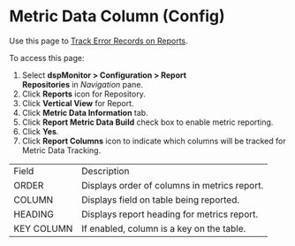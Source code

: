 # Metric Data Column (Config)

<div class="use">

Use this page to [Track Error Records on
Reports](../Use_Cases/Track_Error_Records_on_Reports.htm).

</div>

To access this page:

1.  Select <span style="font-weight: bold;">dspMonitor \>
    </span>**Configuration \> Report
    Repositories** in *Navigation* pane.
2.  Click **Reports** icon for Repository.
3.  Click **Vertical View** for Report.
4.  Click **Metric Data Information** tab.
5.  Click **Report Metric Data Build** check box to enable metric
    reporting.
6.  Click **Yes**.
7.  Click **Report Columns** icon to indicate which columns will be
    tracked for Metric Data Tracking.

|            |                                              |
| ---------- | -------------------------------------------- |
| Field      | Description                                  |
| ORDER      | Displays order of columns in metrics report. |
| COLUMN     | Displays field on table being reported.      |
| HEADING    | Displays report heading for metrics report.  |
| KEY COLUMN | If enabled, column is a key on the table.    |
